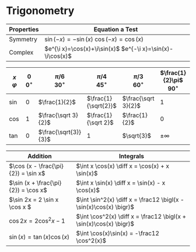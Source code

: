 # Trigonometry

<!-- -----------------------------------------------------------------------------------------------------------------------------------------------------------------------------------------------------------------------------------------
$x$                       $0$                     $\pi / 6$                 $\pi / 4$                 $\pi / 3$                 $\frac{1}{2}\pi$          $\pi$                      $1\frac{1}{2}\pi$          $2 \pi$ 
$\scriptstyle{ \varphi }$ $\scriptstyle{0^\circ}$ $\scriptstyle{30^\circ}$  $\scriptstyle{45^\circ}$  $\scriptstyle{60^\circ}$  $\scriptstyle{90^\circ}$  $\scriptstyle{180^\circ}$  $\scriptstyle{270^\circ}$  $\scriptstyle{360^\circ}$ 
------------------------- ----------------------- ------------------------- ------------------------- ------------------------- ------------------------  -------------------------  -------------------------  -------------------------
$\sin$                      $0$                      $\frac{1}{2}$             $\frac{1}{\sqrt{2}}$      $\frac{\sqrt 3}{2}$       $1$                       $0$                        $-1$                       $0$ 

$\cos$                      $1$                      $\frac{\sqrt 3}{2}$       $\frac{1}{\sqrt 2}$       $\frac{1}{2}$             $0$                       $-1$                       $0$                        $1$ 

$\tan$                      $0$                      $\frac{\sqrt{3}}{3}$      $1$                       $\sqrt{3}$                $\pm \infty$              $0$                        $\mp \infty$               $0$
-----------------------------------------------------------------------------------------------------------------------------------------------------------------------------------------------------------------------------------------     
 -->


| Properties |    Equation      a Test        |
|---|-----------------------|
| Symmetry | $\sin(-x)=-\sin(x)$  $\cos (-x) = \cos (x)$ |
| Complex | $e^{\i x}=\cos(x)+\i\sin(x)$  $e^{-\i x}=\sin(x)-\i\cos(x)$ |


| $x$ <br> $\scriptstyle{ \varphi }$ | $0$ <br> $\scriptstyle{0^\circ}$ | $\pi / 6$ <br> $\scriptstyle{30^\circ}$ | $\pi / 4$ <br> $\scriptstyle{45^\circ}$ | $\pi / 3$ <br> $\scriptstyle{60^\circ}$ | $\frac{1}{2}\pi$ <br> $\scriptstyle{90^\circ}$ | $\pi$ <br> $\scriptstyle{180^\circ}$ | $1\frac{1}{2}\pi$ <br> $\scriptstyle{270^\circ}$ | $2 \pi$ <br> $\scriptstyle{360^\circ}$ |
|---|---|---|---|---|---|---|---|---|
|$\sin$ | $0$ | $\frac{1}{2}$ | $\frac{1}{\sqrt{2}}$ | $\frac{\sqrt 3}{2}$ | $1$ | $0$ | $-1$ | $0$ |
|$\cos$ | $1$ | $\frac{\sqrt 3}{2}$ | $\frac{1}{\sqrt 2}$ | $\frac{1}{2}$ | $0$ | $-1$ | $0$ | $1$ |
|$\tan$ | $0$ | $\frac{\sqrt{3}}{3}$ |  $1$ |   $\sqrt{3}$ | $\pm \infty$ | $0$ | $\mp \infty$ | $0$|


| Addition |  Integrals |
|---------|------------|
|$\cos (x - \frac{\pi}{2}) = \sin x$ | $\int x \cos(x) \diff x = \cos(x) + x \sin(x)$|
|$\sin (x + \frac{\pi}{2}) = \cos x$ | $\int x \sin(x) \diff x = \sin(x) - x \cos(x)$|
|$\sin 2x = 2 \sin x \cos x $  | $\int \sin^2(x) \diff x = \frac12 \bigl(x - \sin(x)\cos(x) \bigr)$|
|$\cos 2x = 2\cos^2 x - 1$  | $\int \cos^2(x) \diff x = \frac12 \bigl(x + \sin(x)\cos(x) \bigr)$|
|$\sin(x) = \tan(x)\cos(x)$ | $\int \cos(x)\sin(x) = -\frac12 \cos^2(x)$ |




